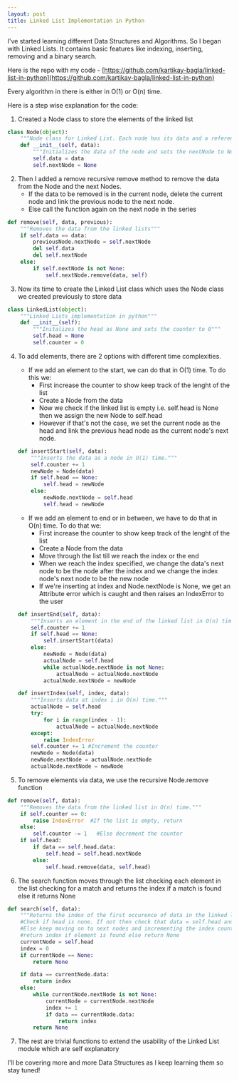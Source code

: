 ```yaml
---
layout: post
title: Linked List Implementation in Python
---
```


I've started learning different Data Structures and Algorithms. So I began with Linked Lists. It contains basic features like indexing, inserting, removing and a binary search.

Here is the repo with my code - [https://github.com/kartikay-bagla/linked-list-in-python](https://github.com/kartikay-bagla/linked-list-in-python)

Every algorithm in there is either in O(1) or O(n) time.

Here is a step wise explanation for the code:

1.  Created a Node class to store the elements of the linked list
```python
class Node(object):
    """Node class for Linked List. Each node has its data and a reference to the next node."""
    def __init__(self, data):
        """Initializes the data of the node and sets the nextNode to None"""
        self.data = data
        self.nextNode = None
```

2.  Then I added a remove recursive remove method to remove the data from the Node and the next Nodes.
    *   If the data to be removed is in the current node, delete the current node and link the previous node to the next node.
    *   Else call the function again on the next node in the series
```python
def remove(self, data, previous):
    """Removes the data from the linked lists"""
    if self.data == data:
        previousNode.nextNode = self.nextNode
        del self.data
        del self.nextNode
    else:
        if self.nextNode is not None:
            self.nextNode.remove(data, self)
```

3.  Now its time to create the Linked List class which uses the Node class we created previously to store data
```python
class LinkedList(object):
    """Linked Lists implementation in python"""
    def __init__(self):
        """Initalizes the head as None and sets the counter to 0"""
        self.head = None
        self.counter = 0
```

4.  To add elements, there are 2 options with different time complexities.
    *   If we add an element to the start, we can do that in O(1) time. To do this we:
        *   First increase the counter to show keep track of the lenght of the list
        *   Create a Node from the data
        *   Now we check if the linked list is empty i.e. self.head is None then we assign the new Node to self.head
        *   However if that's not the case, we set the current node as the head and link the previous head node as the current node's next node.
    ```python
    def insertStart(self, data):
        """Inserts the data as a node in O(1) time."""
        self.counter += 1
        newNode = Node(data)
        if self.head == None:
            self.head = newNode 
        else:
            newNode.nextNode = self.head
            self.head = newNode
    ```
    *   If we add an element to end or in between, we have to do that in O(n) time. To do that we:
        *   First increase the counter to show keep track of the lenght of the list
        *   Create a Node from the data
        *   Move through the list till we reach the index or the end
        *   When we reach the index specified, we change the data's next node to be the node after the index and we change the index node's next node to be the new node
        *   If we're inserting at index and Node.nextNode is None, we get an Attribute error which is caught and then raises an IndexError to the user
    ```python
    def insertEnd(self, data):
        """Inserts an element in the end of the linked list in O(n) time."""
        self.counter += 1
        if self.head == None:
            self.insertStart(data)
        else:
            newNode = Node(data)
            actualNode = self.head
            while actualNode.nextNode is not None:
                actualNode = actualNode.nextNode
            actualNode.nextNode = newNode
    ```
    ```python
    def insertIndex(self, index, data):
        """Inserts data at index i in O(n) time."""
        actualNode = self.head
        try:
            for i in range(index - 1):
                actualNode = actualNode.nextNode
        except:
            raise IndexError
        self.counter += 1 #Increment the counter
        newNode = Node(data)
        newNode.nextNode = actualNode.nextNode
        actualNode.nextNode = newNode
    ```

5.  To remove elements via data, we use the recursive Node.remove function
```python
def remove(self, data):
    """Removes the data from the linked list in O(n) time."""
    if self.counter == 0:
        raise IndexError  #If the list is empty, return
    else:
        self.counter -= 1   #Else decrement the counter
    if self.head:
        if data == self.head.data:
            self.head = self.head.nextNode
        else:
            self.head.remove(data, self.head)
```
6.  The search function moves through the list checking each element in the list checking for a match and returns the index if a match is found else it returns None
```python
def search(self, data):
    """Returns the index of the first occurence of data in the linked list. Returns None if element not in list"""
    #Check if head is none. If not then check that data = self.head and return 0.
    #Else keep moving on to next nodes and incrementing the index counter
    #return index if element is found else return None
    currentNode = self.head
    index = 0
    if currentNode == None:
        return None

    if data == currentNode.data:
        return index 
    else:
        while currentNode.nextNode is not None:
            currentNode = currentNode.nextNode
            index += 1
            if data == currentNode.data:
                return index
        return None
```

7.  The rest are trivial functions to extend the usability of the Linked List module which are self explanatory

I'll be covering more and more Data Structures as I keep learning them so stay tuned!